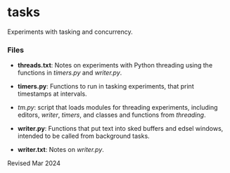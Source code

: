 
tasks
=====

Experiments with tasking and concurrency.

### Files ###

- **threads.txt**: Notes on experiments with Python threading using the
   functions in *timers.py* and *writer.py*.

- **timers.py**: Functions to run in tasking experiments, that print
   timestamps at intervals.

- *tm.py*: script that loads modules for threading experiments, including
  editors, *writer*, *timers*, and classes and functions from *threading*.

- **writer.py**: Functions that put text into sked buffers and edsel windows,
             intended to be called from background tasks.

- **writer.txt**:  Notes on *writer.py*.


Revised Mar 2024

